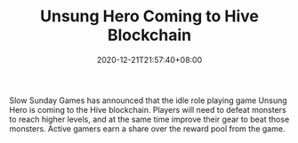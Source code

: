 ﻿---
title: "Unsung Hero Coming to Hive Blockchain"
date: 2020-12-21T21:57:40+08:00
lastmod: 2020-12-21T16:45:40+08:00
draft: false
authors: ["Wide"]
description: "Slow Sunday Games has announced that the idle role playing game Unsung Hero is coming to the Hive blockchain. Players will need to defeat monsters to reach higher levels, and at the same time improve their gear to beat those monsters. Active gamers earn a share over the reward pool from the game."
featuredImage: "unsung-hero-coming-to-hive-blockchain.png"
tags: ["Strategy Games","Play to Earn"]
categories: ["news"]
news: ["Strategy Games"]
weight: 
lightgallery: true
pinned: false
recommend: false
recommend1: false
---

Slow Sunday Games has announced that the idle role playing game Unsung Hero is coming to the Hive blockchain. Players will need to defeat monsters to reach higher levels, and at the same time improve their gear to beat those monsters. Active gamers earn a share over the reward pool from the game.

<!--more-->


